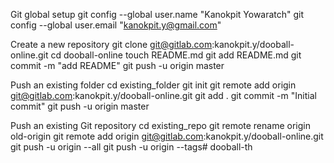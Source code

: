 Git global setup
git config --global user.name "Kanokpit Yowaratch"
git config --global user.email "kanokpit.y@gmail.com"

Create a new repository
git clone git@gitlab.com:kanokpit.y/dooball-online.git
cd dooball-online
touch README.md
git add README.md
git commit -m "add README"
git push -u origin master

Push an existing folder
cd existing_folder
git init
git remote add origin git@gitlab.com:kanokpit.y/dooball-online.git
git add .
git commit -m "Initial commit"
git push -u origin master

Push an existing Git repository
cd existing_repo
git remote rename origin old-origin
git remote add origin git@gitlab.com:kanokpit.y/dooball-online.git
git push -u origin --all
git push -u origin --tags# dooball-th

